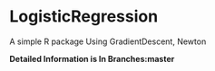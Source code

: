 # LogisticRegression
A simple R package
Using GradientDescent, Newton

**Detailed Information is In Branches:master**

